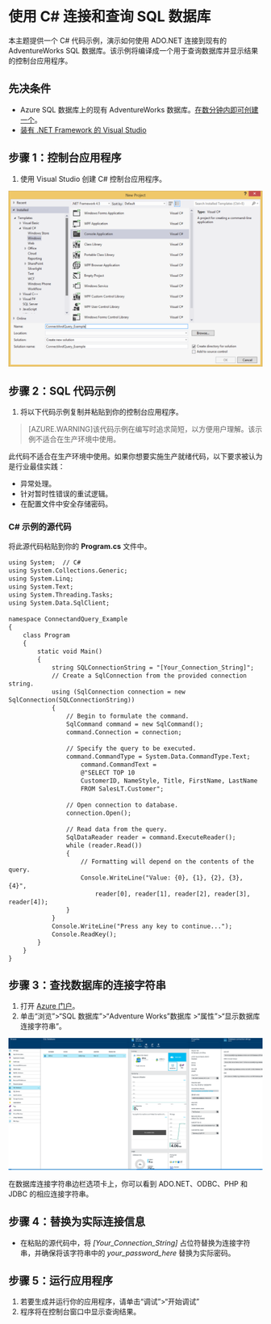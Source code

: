 <properties
	pageTitle="使用 C# 连接和查询 SQL 数据库" 
	description="使用 ADO.NET 连接到 Azure SQL 数据库云服务上的 AdventureWorks 数据库并与其交互的 C# 客户端代码示例。"
	services="sql-database"
	documentationCenter=""
	authors="ckarst"
	manager="jeffreyg"
	editor=""/>


<tags
	ms.service="sql-database"
	ms.date="07/17/2015"
	wacn.date="09/15/2015"/>


# 使用 C&#x23; 连接和查询 SQL 数据库


本主题提供一个 C# 代码示例，演示如何使用 ADO.NET 连接到现有的 AdventureWorks SQL 数据库。该示例将编译成一个用于查询数据库并显示结果的控制台应用程序。


## 先决条件


- Azure SQL 数据库上的现有 AdventureWorks 数据库。[在数分钟内即可创建一个](/documentation/articles/sql-database-get-started)。
- [装有 .NET Framework 的 Visual Studio](https://www.visualstudio.com/zh-CN/visual-studio-homepage-vs.aspx)


## 步骤 1：控制台应用程序


1. 使用 Visual Studio 创建 C# 控制台应用程序。


![连接和查询](./media/sql-database-connect-query/ConnectandQuery_VisualStudio.png)


## 步骤 2：SQL 代码示例


1. 将以下代码示例复制并粘贴到你的控制台应用程序。


> [AZURE.WARNING]该代码示例在编写时追求简短，以方便用户理解。该示例不适合在生产环境中使用。


此代码不适合在生产环境中使用。如果你想要实施生产就绪代码，以下要求被认为是行业最佳实践：


- 异常处理。
- 针对暂时性错误的重试逻辑。
- 在配置文件中安全存储密码。



### C# 示例的源代码


将此源代码粘贴到你的 **Program.cs** 文件中。


	using System;  // C#
	using System.Collections.Generic;
	using System.Linq;
	using System.Text;
	using System.Threading.Tasks;
	using System.Data.SqlClient;

	namespace ConnectandQuery_Example
	{
		class Program
		{
			static void Main()
			{
				string SQLConnectionString = "[Your_Connection_String]";
				// Create a SqlConnection from the provided connection string.
				using (SqlConnection connection = new SqlConnection(SQLConnectionString))
				{
					// Begin to formulate the command.
					SqlCommand command = new SqlCommand();
					command.Connection = connection;

					// Specify the query to be executed.
					command.CommandType = System.Data.CommandType.Text;
						command.CommandText =
						@"SELECT TOP 10
						CustomerID, NameStyle, Title, FirstName, LastName
						FROM SalesLT.Customer";

					// Open connection to database.
					connection.Open();

					// Read data from the query.
					SqlDataReader reader = command.ExecuteReader();
					while (reader.Read())
					{
						// Formatting will depend on the contents of the query.
						Console.WriteLine("Value: {0}, {1}, {2}, {3}, {4}",
							reader[0], reader[1], reader[2], reader[3], reader[4]);
					}
				}
				Console.WriteLine("Press any key to continue...");
				Console.ReadKey();
			}
		}
	}


## 步骤 3：查找数据库的连接字符串


1. 打开 [Azure 门户](https://manage.windowsazure.cn)。
2. 单击“浏览”>“SQL 数据库”>“Adventure Works”数据库 >“属性”>“显示数据库连接字符串”。


![门户](./media/sql-database-connect-query/ConnectandQuery_portal.png)


在数据库连接字符串边栏选项卡上，你可以看到 ADO.NET、ODBC、PHP 和 JDBC 的相应连接字符串。


## 步骤 4：替换为实际连接信息


- 在粘贴的源代码中，将 *[Your\_Connection\_String]* 占位符替换为连接字符串，并确保将该字符串中的 *your\_password\_here* 替换为实际密码。


## 步骤 5：运行应用程序


1. 若要生成并运行你的应用程序，请单击“调试”>“开始调试”
2. 程序将在控制台窗口中显示查询结果。
 

<!---HONumber=69-->